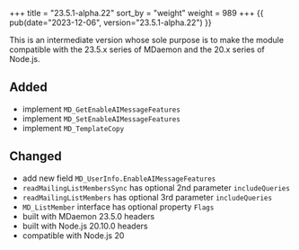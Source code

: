 +++
title = "23.5.1-alpha.22"
sort_by = "weight"
weight = 989
+++
{{ pub(date="2023-12-06", version="23.5.1-alpha.22") }}

This is an intermediate version whose sole purpose is to make the module
compatible with the 23.5.x series of MDaemon and the 20.x series of
Node.js.

## Added

- implement `MD_GetEnableAIMessageFeatures`
- implement `MD_SetEnableAIMessageFeatures`
- implement `MD_TemplateCopy`

## Changed

- add new field `MD_UserInfo.EnableAIMessageFeatures`
- `readMailingListMembersSync` has optional 2nd parameter `includeQueries`
- `readMailingListMembers` has optional 3rd parameter `includeQueries`
- `MD_ListMember` interface has optional property `Flags`
- built with MDaemon 23.5.0 headers
- built with Node.js 20.10.0 headers
- compatible with Node.js 20
